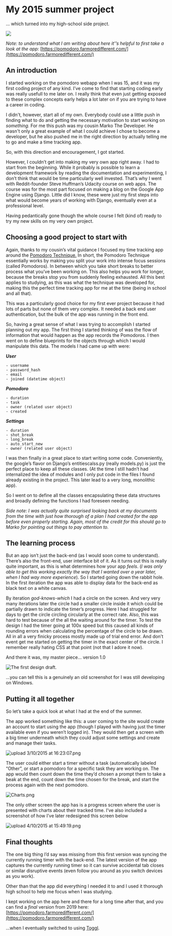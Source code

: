 # My 2015 summer project
… which turned into my high-school side project.


![](https://paper-attachments.dropbox.com/s_0CAEE56025BF946F427DA9E50C75DDC8FE7EDE66F0354135C8390C794DE71A99_1588068029841_pomidori2-1.jpg)


*Note: to understand what I am writing about here it’’s helpful to first take a look at the app:*
[https://pomodoro.farmoredifferent.com/](https://pomodoro.farmoredifferent.com/)



## An introduction 

I started working on the pomodoro webapp when I was 15, and it was my first coding project of any kind.  I’ve come to find that starting coding early was really usefull to me later on. I really think that even just getting exposed to these complex concepts early helps a lot later on if you are trying to have a career in coding.

I didn't, however, start all of my own. Everybody could use a little push in finding what to do and getting the necessary motivation to start working on *something.* For me this push was  my cousin Marko The Developer. He wasn't only a great example of what I could achieve I chose to become a developer, but he also pushed me in the right direction by actually telling me to go and make a time tracking app.

So, with this direction and encouragement, I got started. 

However, I couldn’t get into making my very own app right away. I had to start from the beginning. While it probably is possible to learn a development framework by reading the documentation and experimenting, I don’t think that would be time particularly  well invested. That’s why I went with Reddit-founder Steve Huffman’s Udacity course on web apps. The course was for the most part focused on making a blog on the Google App Engine using Django. Little did I know, these were just my first steps into what would become years of working with Django, eventually even at a professional level. 

Having pedantically gone though the whole course I felt (kind of) ready to try my new skills on my very own project.


## Choosing a good project to start with

Again, thanks to my cousin’s vital guidance I focused my time tracking app around the [Pomodoro Technique.](https://francescocirillo.com/pages/pomodoro-technique) In short, the Pomodoro Technique essentially works by making you split your work into intense focus sessions (called Pomodoros). In between which you take short breaks to better process what you’ve been working on. This also helps you work for longer, because the breaks stop you from suddenly feeling exhausted. All this best applies to studying, as this was what the technique was developed for, making this the perfect time tracking app for me at the time (being in school and all that).

This was a particularly good choice for my first ever project because it had lots of parts but none of them very complex. It needed a back end user authentication, but the bulk of the app was running in the front end.

So, having a great sense of what I was trying to accomplish I started planning out my app. The first thing I started thinking of was the flow of information that would happen as the app records the Pomodoros. I then went on to define blueprints for the objects through which I would manipulate this data. The models I had came up with were:

***User***

    - username
    - password_hash
    - email
    - joined (datetime object)

***Pomodoro***

    - duration 
    - task 
    - owner (related user object)
    - created

***Settings***

    - duration
    - shot_break
    - long_break
    - auto_start_new
    - owner (related user object)

I was then finally in a great place to start writing some code.  Conveniently, the google’s flavor on Django’s entitiescalss.py (really models.py) is just the perfect place to keep all these classes. (At the time I still hadn’t had internalized the idea of modules and I only put code in the files I found already existing in the project. This later lead to a very long, monolithic app).

So I went on to define all the classes encapsulating these data structures and broadly defining the functions I had foreseen needing.

*Side note: I was actually quite surprised looking back at my documents from the time with just how* *thorough* *of a plan I had created for the app before even properly starting.* *Again, most of the credit for this should go to Marko for pointing out things to pay attention to.* 


## The learning process

But an app isn’t just the back-end (as I would soon come to understand). There’s also the front-end, user interface bit of it. As it turns out this is really quite important, as this is what determines how your app *feels*. (*I* *was only able to get this working exactly the way that I wanted over a year later, when I had way more experience*). So I started going down the rabbit hole. In the first iteration the app was able to display data for the back-end as black text on a white canvas. 

By iteration *god-knows-which* I had a circle on the screen. And very very many iterations later the circle had a smaller circle inside it which could be partially drawn to indicate the timer’s progress. Here I had struggled for days to get the circle circling circularly at the correct rate. Also, this was hard to test because of the all the waiting around for the timer. To test the design I had the timer going at 100x speed but this caused all kinds of rounding errors when calculating the percentage of the circle to be drawn. All in all a very finicky process mostly made up of trial end error. And don’t event get me started on getting the timer in the exact center of the circle. I remember really hating CSS at that point (not that I adore it now).

And there it was, my master piece… version 1.0


![The first design draft.](https://trello-attachments.s3.amazonaws.com/55cc8d121f5c108a86673464/1366x768/15f42593415080ed29d6d45fc65407e0/circular_timer_design.png)


…you can tell this is a genuinely an old screenshot for I was still developing on Windows. 


## Putting it all together

So let’s take a quick look at what I had at the end of the summer.

The app worked something like this: a user coming to the site would create an account to start using the app (though I played with having just the timer available even if you weren’t logged in). They would then get a screen with a big timer underneath which they could adjust some settings and create and manage their tasks. 


![upload 3/10/2015 at 16:23:07.png](https://trello-attachments.s3.amazonaws.com/560fe4be1fc68887e5176014/1280x905/bba30d9162e2e973927930588a5e8f5d/upload_3_10_2015_at_16_23_07.png)


The user could either start a timer without a task (automatically labeled “Other”, or start a pomodoro for a specific task they are working on. The app would then count down the time they’d chosen a prompt them to take a beak at the end, count down the time chosen for the break, and start the process again with the next pomodoro. 


![Charts.png](https://trello-attachments.s3.amazonaws.com/55d5f1220e3ea8bcf0ca76fe/1366x768/839346f8856bb559c12fdad37c6786f3/Charts.png)


The only other screen the app has is a progress screen where the user is presented with charts about their tracked time. I’ve also included a screenshot of how I’ve later redesigned this screen below


![upload 4/10/2015 at 15:49:19.png](https://trello-attachments.s3.amazonaws.com/55d5f1220e3ea8bcf0ca76fe/1279x598/8d65d0bc4ff4278d8f914359515fd671/upload_4_10_2015_at_15_49_19.png)



## Final thoughts 

The one big thing I’d say was missing from this first version was syncing the currently running timer with the back-end. The latest version of the app captures the currently running timer so it can survive accidental tab closes or similar disruptive events (even follow you around as you switch devices as you work). 

Other than that the app did everything I needed it to and I used it thorough high school to help me focus when I was studying.  

I kept working on the app here and there for a long time after that, and you can find a *final* version from 2019 here:
[](https://pomodorowebapp.appspot.com/)[https://pomodoro.farmoredifferent.com/](https://pomodoro.farmoredifferent.com/)

…when I eventually switched to using [Toggl](http://toggl.com).




